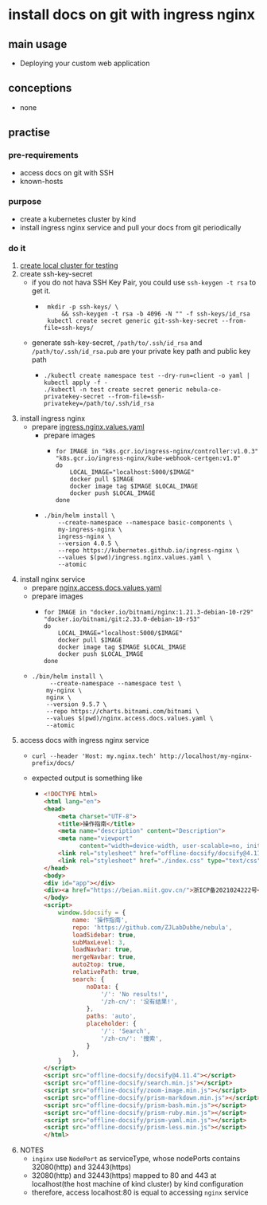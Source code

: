 # install docs on git with ingress nginx

## main usage

* Deploying your custom web application

## conceptions

* none

## practise

### pre-requirements

* access docs on git with SSH
* known-hosts

### purpose

* create a kubernetes cluster by kind
* install ingress nginx service and pull your docs from git periodically

### do it

1. [create local cluster for testing](../basic/local.cluster.for.testing.md)
2. create ssh-key-secret
    * if you do not hava SSH Key Pair, you could use `ssh-keygen -t rsa` to get it.
        + ```
           mkdir -p ssh-keys/ \
               && ssh-keygen -t rsa -b 4096 -N "" -f ssh-keys/id_rsa
           kubectl create secret generic git-ssh-key-secret --from-file=ssh-keys/
          ```
    * generate ssh-key-secret, `/path/to/.ssh/id_rsa` and `/path/to/.ssh/id_rsa.pub` are your private key path and public key path 
        + ```shell
          ./kubectl create namespace test --dry-run=client -o yaml | kubectl apply -f -
          ./kubectl -n test create secret generic nebula-ce-privatekey-secret --from-file=ssh-privatekey=/path/to/.ssh/id_rsa
          ```
4. install ingress nginx
    * prepare [ingress.nginx.values.yaml](../basic/resources/ingress.nginx.values.yaml.md)
        * prepare images
            + ```shell
              for IMAGE in "k8s.gcr.io/ingress-nginx/controller:v1.0.3" "k8s.gcr.io/ingress-nginx/kube-webhook-certgen:v1.0"
              do
                  LOCAL_IMAGE="localhost:5000/$IMAGE"
                  docker pull $IMAGE
                  docker image tag $IMAGE $LOCAL_IMAGE
                  docker push $LOCAL_IMAGE
              done
              ```
        * ```shell
          ./bin/helm install \
              --create-namespace --namespace basic-components \
              my-ingress-nginx \
              ingress-nginx \
              --version 4.0.5 \
              --repo https://kubernetes.github.io/ingress-nginx \
              --values $(pwd)/ingress.nginx.values.yaml \
              --atomic
          ```
3. install nginx service
    * prepare [nginx.access.docs.values.yaml](resources/nginx.access.docs.values.yaml.md)
    * prepare images
        + ```shell
          for IMAGE in "docker.io/bitnami/nginx:1.21.3-debian-10-r29" "docker.io/bitnami/git:2.33.0-debian-10-r53"
          do
              LOCAL_IMAGE="localhost:5000/$IMAGE"
              docker pull $IMAGE
              docker image tag $IMAGE $LOCAL_IMAGE
              docker push $LOCAL_IMAGE
          done
          ```
    * ```shell
      ./bin/helm install \
           --create-namespace --namespace test \
          my-nginx \
          nginx \
          --version 9.5.7 \
          --repo https://charts.bitnami.com/bitnami \
          --values $(pwd)/nginx.access.docs.values.yaml \
          --atomic
      ```
4. access docs with ingress nginx service
    + ```shell
      curl --header 'Host: my.nginx.tech' http://localhost/my-nginx-prefix/docs/
      ```
    + expected output is something like
        * ```html
          <!DOCTYPE html>
          <html lang="en">
          <head>
              <meta charset="UTF-8">
              <title>操作指南</title>
              <meta name="description" content="Description">
              <meta name="viewport"
                    content="width=device-width, user-scalable=no, initial-scale=1.0, maximum-scale=1.0, minimum-scale=1.0">
              <link rel="stylesheet" href="offline-docsify/docsify@4.11.4-vue.css">
              <link rel="stylesheet" href="./index.css" type="text/css" >
          </head>
          <body>
          <div id="app"></div>
          <div><a href="https://beian.miit.gov.cn/">浙ICP备2021024222号</a></div>
          </body>
          <script>
              window.$docsify = {
                  name: '操作指南',
                  repo: 'https://github.com/ZJLabDubhe/nebula',
                  loadSidebar: true,
                  subMaxLevel: 3,
                  loadNavbar: true,
                  mergeNavbar: true,
                  auto2top: true,
                  relativePath: true,
                  search: {
                      noData: {
                          '/': 'No results!',
                          '/zh-cn/': '没有结果!',
                      },
                      paths: 'auto',
                      placeholder: {
                          '/': 'Search',
                          '/zh-cn/': '搜索',
                      }
                  },
              }
          </script>
          <script src="offline-docsify/docsify@4.11.4"></script>
          <script src="offline-docsify/search.min.js"></script>
          <script src="offline-docsify/zoom-image.min.js"></script>
          <script src="offline-docsify/prism-markdown.min.js"></script>
          <script src="offline-docsify/prism-bash.min.js"></script>
          <script src="offline-docsify/prism-ruby.min.js"></script>
          <script src="offline-docsify/prism-yaml.min.js"></script>
          <script src="offline-docsify/prism-less.min.js"></script>
          </html>
          ```
5. NOTES
    * `inginx` use `NodePort` as serviceType, whose nodePorts contains 32080(http) and 32443(https)
    * 32080(http) and 32443(https) mapped to 80 and 443 at localhost(the host machine of kind cluster) by kind
      configuration
    * therefore, access localhost:80 is equal to accessing `nginx` service
